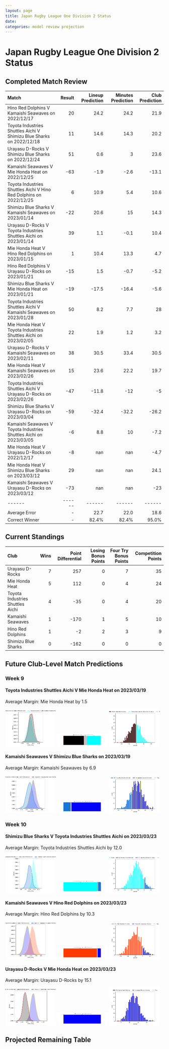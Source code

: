 ```yaml
---  
layout: page  
title: Japan Rugby League One Division 2 Status  
date:   
categories: model review projection  
---
```

# Japan Rugby League One Division 2 Status

## Completed Match Review


| Match                                                                |   Result |   Lineup Prediction |   Minutes Prediction |   Club Prediction |
|:---------------------------------------------------------------------|---------:|--------------------:|---------------------:|------------------:|
| Hino Red Dolphins V Kamaishi Seawaves on 2022/12/17                  |       20 |                24.2 |                 24.2 |              21.9 |
| Toyota Industries Shuttles Aichi V Shimizu Blue Sharks on 2022/12/18 |       11 |                14.6 |                 14.3 |              20.2 |
| Urayasu D-Rocks V Shimizu Blue Sharks on 2022/12/24                  |       51 |                 0.6 |                  3   |              23.6 |
| Kamaishi Seawaves V Mie Honda Heat on 2022/12/25                     |      -63 |                -1.9 |                 -2.6 |             -13.1 |
| Toyota Industries Shuttles Aichi V Hino Red Dolphins on 2022/12/25   |        6 |                10.9 |                  5.4 |              10.6 |
| Shimizu Blue Sharks V Kamaishi Seawaves on 2023/01/14                |      -22 |                20.6 |                 15   |              14.3 |
| Urayasu D-Rocks V Toyota Industries Shuttles Aichi on 2023/01/14     |       39 |                 1.1 |                 -0.1 |              10.4 |
| Mie Honda Heat V Hino Red Dolphins on 2023/01/15                     |        1 |                10.4 |                 13.3 |               4.7 |
| Hino Red Dolphins V Urayasu D-Rocks on 2023/01/21                    |      -15 |                 1.5 |                 -0.7 |              -5.2 |
| Shimizu Blue Sharks V Mie Honda Heat on 2023/01/21                   |      -19 |               -17.5 |                -16.4 |              -5.6 |
| Toyota Industries Shuttles Aichi V Kamaishi Seawaves on 2023/01/28   |       50 |                 8.2 |                  7.7 |              28   |
| Mie Honda Heat V Toyota Industries Shuttles Aichi on 2023/02/05      |       22 |                 1.9 |                  1.2 |               3.2 |
| Urayasu D-Rocks V Kamaishi Seawaves on 2023/02/11                    |       38 |                30.5 |                 33.4 |              30.5 |
| Mie Honda Heat V Kamaishi Seawaves on 2023/02/26                     |       15 |                23.6 |                 22.2 |              19.7 |
| Toyota Industries Shuttles Aichi V Urayasu D-Rocks on 2023/02/26     |      -47 |               -11.8 |                -12   |              -5   |
| Shimizu Blue Sharks V Urayasu D-Rocks on 2023/03/04                  |      -59 |               -32.4 |                -32.2 |             -26.2 |
| Kamaishi Seawaves V Toyota Industries Shuttles Aichi on 2023/03/05   |       -6 |                 8.8 |                 10   |              -7.2 |
| Mie Honda Heat V Urayasu D-Rocks on 2022/12/17                       |       -8 |               nan   |                nan   |              -4.7 |
| Mie Honda Heat V Shimizu Blue Sharks on 2023/03/12                   |       29 |               nan   |                nan   |              24.1 |
| Kamaishi Seawaves V Urayasu D-Rocks on 2023/03/12                    |      -73 |               nan   |                nan   |             -23   |
| ------ | ------ | ------ | ------ | ------ |
| Average Error |       - | 22.7 | 22.0 | 18.6 |
| Correct Winner |       - | 82.4% | 82.4% | 95.0% |


## Current Standings


| Club                             |   Wins |   Point Differential |   Losing Bonus Points |   Four Try Bonus Points |   Competition Points |
|:---------------------------------|-------:|---------------------:|----------------------:|------------------------:|---------------------:|
| Urayasu D-Rocks                  |      7 |                  257 |                     0 |                       7 |                   35 |
| Mie Honda Heat                   |      5 |                  112 |                     0 |                       4 |                   24 |
| Toyota Industries Shuttles Aichi |      4 |                  -35 |                     0 |                       4 |                   20 |
| Kamaishi Seawaves                |      1 |                 -170 |                     1 |                       5 |                   10 |
| Hino Red Dolphins                |      1 |                   -2 |                     2 |                       3 |                    9 |
| Shimizu Blue Sharks              |      0 |                 -162 |                     0 |                       0 |                    0 |
## Future Club-Level Match Predictions

### Week 9

#### Toyota Industries Shuttles Aichi V Mie Honda Heat on 2023/03/19


Average Margin: Mie Honda Heat by 1.5

<p float="left">
<img src="plots/performances_Toyota Industries Shuttles Aichi_V_Mie Honda Heat_9.png" width="32%" />
<img src="plots/resultbar_Toyota Industries Shuttles Aichi_V_Mie Honda Heat_9.png" width="32%" />
<img src="plots/spreads_Toyota Industries Shuttles Aichi_V_Mie Honda Heat_9.png" width="32%" />
</p>

#### Kamaishi Seawaves V Shimizu Blue Sharks on 2023/03/19


Average Margin: Kamaishi Seawaves by 6.9

<p float="left">
<img src="plots/performances_Kamaishi Seawaves_V_Shimizu Blue Sharks_9.png" width="32%" />
<img src="plots/resultbar_Kamaishi Seawaves_V_Shimizu Blue Sharks_9.png" width="32%" />
<img src="plots/spreads_Kamaishi Seawaves_V_Shimizu Blue Sharks_9.png" width="32%" />
</p>

### Week 10

#### Shimizu Blue Sharks V Toyota Industries Shuttles Aichi on 2023/03/23


Average Margin: Toyota Industries Shuttles Aichi by 12.0

<p float="left">
<img src="plots/performances_Shimizu Blue Sharks_V_Toyota Industries Shuttles Aichi_10.png" width="32%" />
<img src="plots/resultbar_Shimizu Blue Sharks_V_Toyota Industries Shuttles Aichi_10.png" width="32%" />
<img src="plots/spreads_Shimizu Blue Sharks_V_Toyota Industries Shuttles Aichi_10.png" width="32%" />
</p>

#### Kamaishi Seawaves V Hino Red Dolphins on 2023/03/23


Average Margin: Hino Red Dolphins by 10.3

<p float="left">
<img src="plots/performances_Kamaishi Seawaves_V_Hino Red Dolphins_10.png" width="32%" />
<img src="plots/resultbar_Kamaishi Seawaves_V_Hino Red Dolphins_10.png" width="32%" />
<img src="plots/spreads_Kamaishi Seawaves_V_Hino Red Dolphins_10.png" width="32%" />
</p>

#### Urayasu D-Rocks V Mie Honda Heat on 2023/03/23


Average Margin: Urayasu D-Rocks by 15.1

<p float="left">
<img src="plots/performances_Urayasu D-Rocks_V_Mie Honda Heat_10.png" width="32%" />
<img src="plots/resultbar_Urayasu D-Rocks_V_Mie Honda Heat_10.png" width="32%" />
<img src="plots/spreads_Urayasu D-Rocks_V_Mie Honda Heat_10.png" width="32%" />
</p>

## Projected Remaining Table
